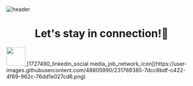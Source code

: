 ![header](https://capsule-render.vercel.app/api?type=waving&color=gradient&height=100&text=Hey%20Everyone!&animation=fadeIn)
<h1 align='center'>Let's stay in connection!💬</h1>

<a href="https://www.instagram.com/vokoloven/">
  <img height="50" src="https://user-images.githubusercontent.com/46517096/166974368-9798f39f-1f46-499c-b14e-81f0a3f83a06.png](https://user-images.githubusercontent.com/48805990/231769385-7dcc8bdf-c422-4f69-962c-76dd1e027cd6.png)"/>
</a>
  [1727490_linkedin_social media_job_network_icon](https://user-images.githubusercontent.com/48805990/231769385-7dcc8bdf-c422-4f69-962c-76dd1e027cd6.png)

<!--
**Vokoloven/Vokoloven** is a ✨ _special_ ✨ repository because its `README.md` (this file) appears on your GitHub profile.

Here are some ideas to get you started:

- 🔭 I’m currently working on ...!
- 🌱 I’m currently learning ...
- 👯 I’m looking to collaborate on ...
- 🤔 I’m looking for help with ...
- 💬 Ask me about ...
- 📫 How to reach me: ...
- 😄 Pronouns: ...
- ⚡ Fun fact: ...
-->
